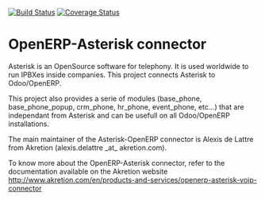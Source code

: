 [![Build Status](https://travis-ci.org/OCA/connector-telephony.svg?branch=6.1)](https://travis-ci.org/OCA/connector-telephony)
[![Coverage Status](https://coveralls.io/repos/OCA/connector-telephony/badge.png?branch=6.1)](https://coveralls.io/r/OCA/connector-telephony?branch=6.1)

# OpenERP-Asterisk connector

Asterisk is an OpenSource software for telephony.
It is used worldwide to run IPBXes inside companies.
This project connects Asterisk to Odoo/OpenERP.

This project also provides a serie of modules (base\_phone, base\_phone\_popup,
crm\_phone, hr\_phone, event\_phone, etc...) that are independant from
Asterisk and can be usefull on all Odoo/OpenERP installations.

The main maintainer of the Asterisk-OpenERP connector is Alexis de Lattre from
Akretion (alexis.delattre \_at\_ akretion.com).

To know more about the OpenERP-Asterisk connector, refer to the documentation
 available on the Akretion website
http://www.akretion.com/en/products-and-services/openerp-asterisk-voip-connector

